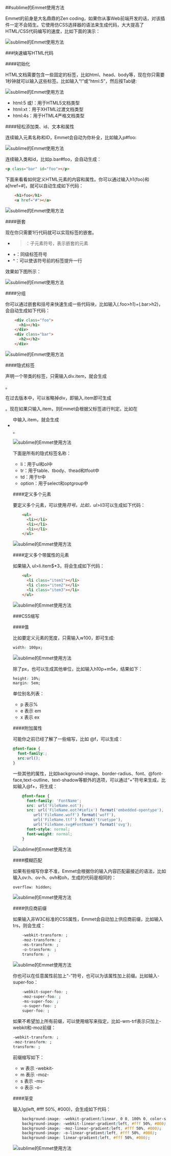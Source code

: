 ##sublime的Emmet使用方法

Emmet的前身是大名鼎鼎的Zen coding，如果你从事Web前端开发的话，对该插件一定不会陌生。它使用仿CSS选择器的语法来生成代码，大大提高了HTML/CSS代码编写的速度，比如下面的演示： 

![sublime的Emmet使用方法](./images/sublime-Emmet001.gif)

###快速编写HTML代码

####初始化

HTML文档需要包含一些固定的标签，比如html、head、body等，现在你只需要1秒钟就可以输入这些标签。比如输入“!”或“html:5”，然后按Tab键:

![sublime的Emmet使用方法](./images/sublime-Emmet002.gif)

- html:5 或!：用于HTML5文档类型
- html:xt：用于XHTML过渡文档类型
- html:4s：用于HTML4严格文档类型

####轻松添加类、id、文本和属性

连续输入元素名称和ID，Emmet会自动为你补全，比如输入p#foo:

![sublime的Emmet使用方法](./images/sublime-Emmet003.gif)

连续输入类和id，比如p.bar#foo，会自动生成： 

```html
<p class="bar" id="foo"></p>  
```

下面来看看如何定义HTML元素的内容和属性。你可以通过输入h1{foo}和a[href=#]，就可以自动生成如下代码：

```html
    <h1>foo</h1>  
    <a href="#"></a> 
```

![sublime的Emmet使用方法](./images/sublime-Emmet004.gif)

####嵌套

现在你只需要1行代码就可以实现标签的嵌套。

- >：子元素符号，表示嵌套的元素
- +：同级标签符号
- ^：可以使该符号前的标签提升一行

效果如下图所示：

![sublime的Emmet使用方法](./images/sublime-Emmet005.gif)

####分组

你可以通过嵌套和括号来快速生成一些代码块，比如输入(.foo>h1)+(.bar>h2)，会自动生成如下代码： 

```html
    <div class="foo">  
      <h1></h1>  
    </div>  
    <div class="bar">  
      <h2></h2>  
    </div>  
```

![sublime的Emmet使用方法](./images/sublime-Emmet006.gif)

####隐式标签

声明一个带类的标签，只需输入div.item，就会生成<div class="item"></div>。

在过去版本中，可以省略掉div，即输入.item即可生成<div class="item"></div>。现在如果只输入.item，则Emmet会根据父标签进行判定。比如在<ul>中输入.item，就会生成<li class="item"></li>。

![sublime的Emmet使用方法](./images/sublime-Emmet007.gif)

下面是所有的隐式标签名称：

- li：用于ul和ol中
- tr：用于table、tbody、thead和tfoot中
- td：用于tr中
- option：用于select和optgroup中

####定义多个元素

要定义多个元素，可以使用*符号。比如，ul>li*3可以生成如下代码：

```html
    <ul>  
      <li></li>  
      <li></li>  
      <li></li>  
    </ul>   
```

![sublime的Emmet使用方法](./images/sublime-Emmet008.gif)

####定义多个带属性的元素

如果输入 ul>li.item$*3，将会生成如下代码：

```html
    <ul>  
      <li class="item1"></li>  
      <li class="item2"></li>  
      <li class="item3"></li>  
    </ul>  
```

![sublime的Emmet使用方法](./images/sublime-Emmet009.gif)

###CSS缩写

####值

比如要定义元素的宽度，只需输入w100，即可生成:

```css
width: 100px;
```

![sublime的Emmet使用方法](./images/sublime-Emmet010.gif)

除了px，也可以生成其他单位，比如输入h10p+m5e，结果如下： 

```css
height: 10%;  
margin: 5em;
```

单位别名列表：

- p 表示%
- e 表示 em
- x 表示 ex

####附加属性

可能你之前已经了解了一些缩写，比如 @f，可以生成：

```css
@font-face {  
  font-family:;  
  src:url();  
} 
```

一些其他的属性，比如background-image、border-radius、font、@font-face,text-outline、text-shadow等额外的选项，可以通过“+”符号来生成，比如输入@f+，将生成： 

```css
    @font-face {  
      font-family: 'FontName';  
      src: url('FileName.eot');  
      src: url('FileName.eot?#iefix') format('embedded-opentype'),  
         url('FileName.woff') format('woff'),  
         url('FileName.ttf') format('truetype'),  
         url('FileName.svg#FontName') format('svg');  
      font-style: normal;  
      font-weight: normal;  
    }  
```

![sublime的Emmet使用方法](./images/sublime-Emmet011.gif)

####模糊匹配

如果有些缩写你拿不准，Emmet会根据你的输入内容匹配最接近的语法，比如输入ov:h、ov-h、ovh和oh，生成的代码是相同的： 

```css
overflow: hidden;
```

![sublime的Emmet使用方法](./images/sublime-Emmet012.gif)

####供应商前缀

如果输入非W3C标准的CSS属性，Emmet会自动加上供应商前缀，比如输入trs，则会生成：

```css
    -webkit-transform: ;  
    -moz-transform: ;  
    -ms-transform: ;  
    -o-transform: ;  
    transform: ;  
```

![sublime的Emmet使用方法](./images/sublime-Emmet013.gif)

你也可以在任意属性前加上“-”符号，也可以为该属性加上前缀。比如输入-super-foo： 

```css
    -webkit-super-foo: ;  
    -moz-super-foo: ;  
    -ms-super-foo: ;  
    -o-super-foo: ;  
    super-foo: ;  
```

如果不希望加上所有前缀，可以使用缩写来指定，比如-wm-trf表示只加上-webkit和-moz前缀：

```css
-webkit-transform: ;  
-moz-transform: ;  
transform: ; 
```

前缀缩写如下：

- w 表示 -webkit-
- m 表示 -moz-
- s 表示 -ms-
- o 表示 -o-

####渐变

输入lg(left, #fff 50%, #000)，会生成如下代码：

```css
    background-image: -webkit-gradient(linear, 0 0, 100% 0, color-stop(0.5, #fff), to(#000));  
    background-image: -webkit-linear-gradient(left, #fff 50%, #000);  
    background-image: -moz-linear-gradient(left, #fff 50%, #000);  
    background-image: -o-linear-gradient(left, #fff 50%, #000);  
    background-image: linear-gradient(left, #fff 50%, #000); 
```

![sublime的Emmet使用方法](./images/sublime-Emmet014.gif)